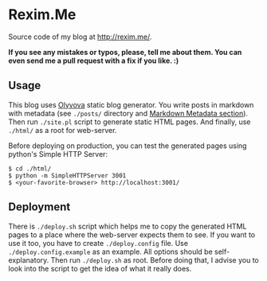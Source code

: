 # Rexim.Me #

Source code of my blog at <http://rexim.me/>.

**If you see any mistakes or typos, please, tell me about them. You
  can even send me a pull request with a fix if you like. :)**

## Usage ##

This blog uses [Olyvova](https://github.com/rexim/Olyvova) static blog
generator. You write posts in markdown with metadata (see `./posts/`
directory and
[Markdown Metadata section](https://github.com/rexim/Olyvova/blob/c173e4e1fc6280cb58adcce6e6f5739f1d7d586d/README.md#markdown-metadata)). Then
run `./site.pl` script to generate static HTML pages. And finally, use
`./html/` as a root for web-server.

Before deploying on production, you can test the generated pages using
python's Simple HTTP Server:

    $ cd ./html/
    $ python -m SimpleHTTPServer 3001
    $ <your-favorite-browser> http://localhost:3001/

## Deployment ##

There is `./deploy.sh` script which helps me to copy the generated
HTML pages to a place where the web-server expects them to see. If you
want to use it too, you have to create `./deploy.config` file. Use
`./deploy.config.example` as an example. All options should be
self-explanatory. Then run `./deploy.sh` as root. Before doing that, I
advise you to look into the script to get the idea of what it really
does.
